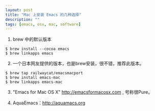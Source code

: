 ```yaml
---
layout: post
title: "Mac 上安装 Emacs 的几种选择"
description: ""
tags: [emacs, osx, mac, software]
---
```


1. brew 中的默认版本

```
$ brew install --cocoa emacs
$ brew linkapps emacs
```

2. 一个日本网友提供的版本，也是brew安装，很不错，推荐此版本。

```
$ brew tap railwaycat/emacsmacport
$ brew install emacs-mac
$ brew linkapps emacs-mac
```

3. "Emacs for Mac OS X" http://emacsformacosx.com , 号称很Pure。

4. AquaEmacs：http://aquamacs.org
